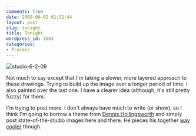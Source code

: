 ```yaml
---
comments: true
date: 2009-06-02 01:52:44
layout: post
slug: tonight
title: Tonight
wordpress_id: 1683
categories:
- Process
---
```


![studio-6-2-09](http://ryanfitzer.com/main/wp-content/uploads/2009/06/studio-6-2-09.jpg)

Not much to say except that I'm taking a slower, more layered approach to these drawings. Trying to build up the image over a longer period of time. I also painted over the last one. I have a clearer idea (although, it's still pretty fuzzy) for them.

I'm trying to post more. I don't always have much to write (or show), so I think I'm going to borrow a theme from [Dennis Hollingsworth](http://www.dennishollingsworth.us/) and simply post state-of-the-studio images here and there. He pieces his together [way cooler](http://www.dennishollingsworth.us/archives/002085.html) though.
